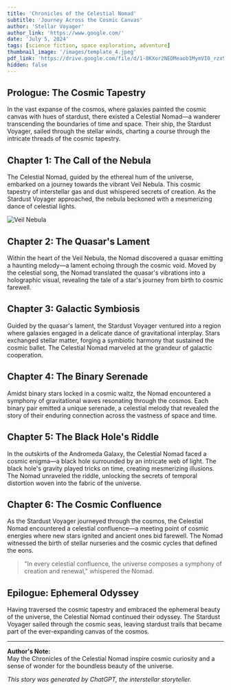 ```yaml
---
title: 'Chronicles of the Celestial Nomad'
subtitle: 'Journey Across the Cosmic Canvas'
author: 'Stellar Voyager'
author_link: 'https://www.google.com/'
date: 'July 5, 2024'
tags: [science fiction, space exploration, adventure]
thumbnail_image: '/images/template_4.jpeg'
pdf_link: 'https://drive.google.com/file/d/1-8KXor2NEDMeaob1MymVI0_rzx91Kn_m/view'
hidden: false
---
```


## Prologue: The Cosmic Tapestry

In the vast expanse of the cosmos, where galaxies painted the cosmic canvas with hues of stardust, there existed a Celestial Nomad—a wanderer transcending the boundaries of time and space. Their ship, the Stardust Voyager, sailed through the stellar winds, charting a course through the intricate threads of the cosmic tapestry.

## Chapter 1: The Call of the Nebula

The Celestial Nomad, guided by the ethereal hum of the universe, embarked on a journey towards the vibrant Veil Nebula. This cosmic tapestry of interstellar gas and dust whispered secrets of creation. As the Stardust Voyager approached, the nebula beckoned with a mesmerizing dance of celestial lights.

![Veil Nebula](/images/template_1.jpeg)

## Chapter 2: The Quasar's Lament

Within the heart of the Veil Nebula, the Nomad discovered a quasar emitting a haunting melody—a lament echoing through the cosmic void. Moved by the celestial song, the Nomad translated the quasar's vibrations into a holographic visual, revealing the tale of a star's journey from birth to cosmic farewell.

## Chapter 3: Galactic Symbiosis

Guided by the quasar's lament, the Stardust Voyager ventured into a region where galaxies engaged in a delicate dance of gravitational interplay. Stars exchanged stellar matter, forging a symbiotic harmony that sustained the cosmic ballet. The Celestial Nomad marveled at the grandeur of galactic cooperation.

## Chapter 4: The Binary Serenade

Amidst binary stars locked in a cosmic waltz, the Nomad encountered a symphony of gravitational waves resonating through the cosmos. Each binary pair emitted a unique serenade, a celestial melody that revealed the story of their enduring connection across the vastness of space and time.

## Chapter 5: The Black Hole's Riddle

In the outskirts of the Andromeda Galaxy, the Celestial Nomad faced a cosmic enigma—a black hole surrounded by an intricate web of light. The black hole's gravity played tricks on time, creating mesmerizing illusions. The Nomad unraveled the riddle, unlocking the secrets of temporal distortion woven into the fabric of the universe.

## Chapter 6: The Cosmic Confluence

As the Stardust Voyager journeyed through the cosmos, the Celestial Nomad encountered a celestial confluence—a meeting point of cosmic energies where new stars ignited and ancient ones bid farewell. The Nomad witnessed the birth of stellar nurseries and the cosmic cycles that defined the eons.

> "In every celestial confluence, the universe composes a symphony of creation and renewal," whispered the Nomad.

## Epilogue: Ephemeral Odyssey

Having traversed the cosmic tapestry and embraced the ephemeral beauty of the universe, the Celestial Nomad continued their odyssey. The Stardust Voyager sailed through the cosmic seas, leaving stardust trails that became part of the ever-expanding canvas of the cosmos.

---

**Author's Note:**  
May the Chronicles of the Celestial Nomad inspire cosmic curiosity and a sense of wonder for the boundless beauty of the universe.

_This story was generated by ChatGPT, the interstellar storyteller._
